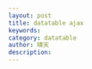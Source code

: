 ```yaml
---
layout: post
title: datatable ajax
keywords: 
category: datatable
author: 晴天
description: 
---
```


